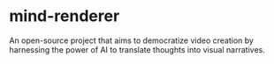 # mind-renderer
An open-source project that aims to democratize video creation by harnessing the power of AI to translate thoughts into visual narratives.
